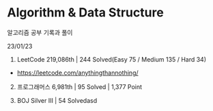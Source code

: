 # Algorithm & Data Structure

알고리즘 공부 기록과 풀이

23/01/23

1. LeetCode 219,086th | 244 Solved(Easy 75 / Medium 135 / Hard 34)
- https://leetcode.com/anythingthannothing/

2. 프로그래머스 6,981th | 95 Solved | 1,377 Point

3. BOJ Silver III | 54 Solvedasd